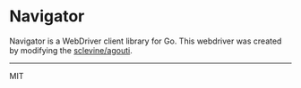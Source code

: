 Navigator
===

Navigator is a WebDriver client library for Go. This webdriver was created by modifying the [sclevine/agouti](https://github.com/sclevine/agouti).



---
MIT